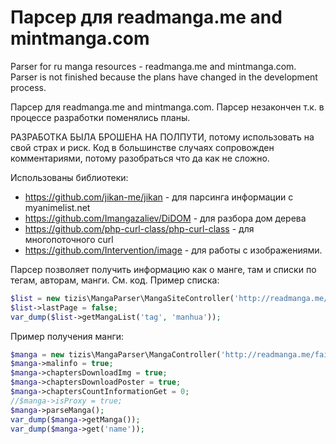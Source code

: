 # Парсер для readmanga.me and mintmanga.com
Parser for ru manga resources - readmanga.me and mintmanga.com. Parser is not finished because the plans have changed in the development process.

Парсер для readmanga.me and mintmanga.com. Парсер незакончен т.к. в процессе разработки поменялись планы.

РАЗРАБОТКА БЫЛА БРОШЕНА НА ПОЛПУТИ, потому использовать на свой страх и риск. Код в большинстве случаях сопровожден комментариями, потому разобраться что да как не сложно.

Использованы библиотеки:

* https://github.com/jikan-me/jikan - для парсинга информации с myanimelist.net
* https://github.com/Imangazaliev/DiDOM - для разбора дом дерева
* https://github.com/php-curl-class/php-curl-class - для многопоточного curl
* https://github.com/Intervention/image - для работы с изображениями.

Парсер позволяет получить информацию как о манге, там и списки по тегам, авторам, манги. См. код.
Пример списка:
```php
$list = new tizis\MangaParser\MangaSiteController('http://readmanga.me/');
$list->lastPage = false;
var_dump($list->getMangaList('tag', 'manhua'));
```
Пример получения манги:
```php
$manga = new tizis\MangaParser\MangaController('http://readmanga.me/fairytail');
$manga->malinfo = true;
$manga->chaptersDownloadImg = true;
$manga->chaptersDownloadPoster = true;
$manga->chaptersCountInformationGet = 0;
//$manga->isProxy = true;
$manga->parseManga();
var_dump($manga->getManga());
var_dump($manga->get('name'));
```

